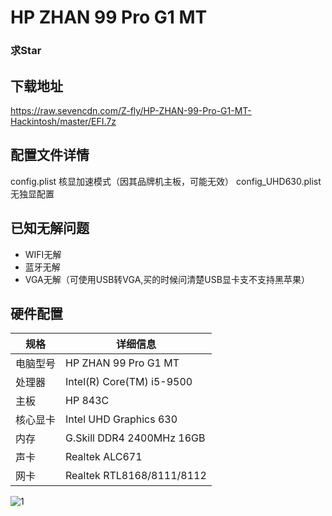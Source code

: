 # HP ZHAN 99 Pro G1 MT
### 求Star

## 下载地址
https://raw.sevencdn.com/Z-fly/HP-ZHAN-99-Pro-G1-MT-Hackintosh/master/EFI.7z

## 配置文件详情
config.plist 核显加速模式（因其品牌机主板，可能无效）
config_UHD630.plist 无独显配置

## 已知无解问题
- WIFI无解
- 蓝牙无解
- VGA无解（可使用USB转VGA,买的时候问清楚USB显卡支不支持黑苹果）

## 硬件配置
| 规格      | 详细信息 |
| -------- | ------- |
| 电脑型号 | HP ZHAN 99 Pro G1 MT |
| 处理器   | Intel(R) Core(TM) i5-9500  |
| 主板   | HP 843C  |
| 核心显卡  | Intel UHD Graphics 630 |
| 内存     | G.Skill DDR4 2400MHz 16GB |
| 声卡     | Realtek ALC671 |
| 网卡     | Realtek RTL8168/8111/8112 |

![1](https://user-images.githubusercontent.com/10470892/99472465-9e67f600-2983-11eb-93ad-5c5bdf8c677c.jpg)
